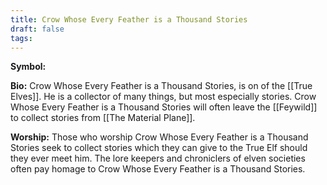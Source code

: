 ```yaml
---
title: Crow Whose Every Feather is a Thousand Stories
draft: false
tags:
---
```

**Symbol:**

**Bio:** Crow Whose Every Feather is a Thousand Stories, is on of the [[True Elves]]. He is a collector of many things, but most especially stories. Crow Whose Every Feather is a Thousand Stories will often leave the [[Feywild]] to collect stories from [[The Material Plane]].

**Worship:** Those who worship Crow Whose Every Feather is a Thousand Stories seek to collect stories which they can give to the True Elf should they ever meet him. The lore keepers and chroniclers of elven societies often pay homage to Crow Whose Every Feather is a Thousand Stories.